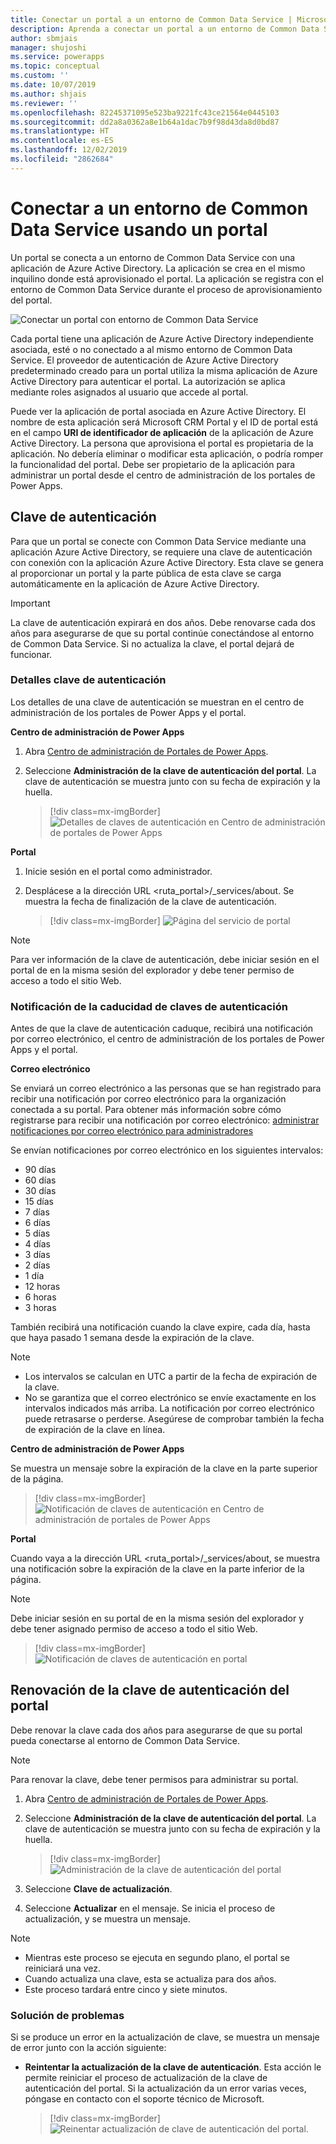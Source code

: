 ```yaml
---
title: Conectar un portal a un entorno de Common Data Service | MicrosoftDocs
description: Aprenda a conectar un portal a un entorno de Common Data Service y a renovar la clave de autenticación.
author: sbmjais
manager: shujoshi
ms.service: powerapps
ms.topic: conceptual
ms.custom: ''
ms.date: 10/07/2019
ms.author: shjais
ms.reviewer: ''
ms.openlocfilehash: 82245371095e523ba9221fc43ce21564e0445103
ms.sourcegitcommit: dd2a8a0362a8e1b64a1dac7b9f98d43da8d0bd87
ms.translationtype: HT
ms.contentlocale: es-ES
ms.lasthandoff: 12/02/2019
ms.locfileid: "2862684"
---
```

# <a name="connect-to-a-common-data-service-environment-using-a-portal"></a>Conectar a un entorno de Common Data Service usando un portal

Un portal se conecta a un entorno de Common Data Service con una aplicación de Azure Active Directory. La aplicación se crea en el mismo inquilino donde está aprovisionado el portal. La aplicación se registra con el entorno de Common Data Service durante el proceso de aprovisionamiento del portal.

![Conectar un portal con entorno de Common Data Service](../media/connect-with-dynamics.png "Conectar un portal con entorno de Common Data Service")

Cada portal tiene una aplicación de Azure Active Directory independiente asociada, esté o no conectado a al mismo entorno de Common Data Service. El proveedor de autenticación de Azure Active Directory predeterminado creado para un portal utiliza la misma aplicación de Azure Active Directory para autenticar el portal. La autorización se aplica mediante roles asignados al usuario que accede al portal.

Puede ver la aplicación de portal asociada en Azure Active Directory. El nombre de esta aplicación será Microsoft CRM Portal y el ID de portal está en el campo **URI de identificador de aplicación** de la aplicación de Azure Active Directory. La persona que aprovisiona el portal es propietaria de la aplicación. No debería eliminar o modificar esta aplicación, o podría romper la funcionalidad del portal. Debe ser propietario de la aplicación para administrar un portal desde el centro de administración de los portales de Power Apps.

## <a name="authentication-key"></a>Clave de autenticación

Para que un portal se conecte con Common Data Service mediante una aplicación Azure Active Directory, se requiere una clave de autenticación con conexión con la aplicación Azure Active Directory. Esta clave se genera al proporcionar un portal y la parte pública de esta clave se carga automáticamente en la aplicación de Azure Active Directory.

> [!IMPORTANT]
> La clave de autenticación expirará en dos años. Debe renovarse cada dos años para asegurarse de que su portal continúe conectándose al entorno de Common Data Service. Si no actualiza la clave, el portal dejará de funcionar.  

### <a name="authentication-key-details"></a>Detalles clave de autenticación

Los detalles de una clave de autenticación se muestran en el centro de administración de los portales de Power Apps y el portal.

**Centro de administración de Power Apps**

1. Abra [Centro de administración de Portales de Power Apps](admin-overview.md).

2. Seleccione **Administración de la clave de autenticación del portal**. La clave de autenticación se muestra junto con su fecha de expiración y la huella.

   > [!div class=mx-imgBorder]
   > ![Detalles de claves de autenticación en Centro de administración de portales de Power Apps](../media/manage-auth-key.png "Detalles de claves de autenticación en Centro de administración de portales de Power Apps")

**Portal**

1. Inicie sesión en el portal como administrador.

2. Desplácese a la dirección URL <ruta_portal>/_services/about. Se muestra la fecha de finalización de la clave de autenticación. 

   > [!div class=mx-imgBorder]
   > ![Página del servicio de portal](../media/portal-services-page.png "Página del servicio de portal")

> [!NOTE]
> Para ver información de la clave de autenticación, debe iniciar sesión en el portal de en la misma sesión del explorador y debe tener permiso de acceso a todo el sitio Web.

### <a name="authentication-key-expiration-notification"></a>Notificación de la caducidad de claves de autenticación

Antes de que la clave de autenticación caduque, recibirá una notificación por correo electrónico, el centro de administración de los portales de Power Apps y el portal.

**Correo electrónico**

Se enviará un correo electrónico a las personas que se han registrado para recibir una notificación por correo electrónico para la organización conectada a su portal. Para obtener más información sobre cómo registrarse para recibir una notificación por correo electrónico: [administrar notificaciones por correo electrónico para administradores](https://docs.microsoft.com/dynamics365/customer-engagement/admin/manage-email-notifications)

Se envían notificaciones por correo electrónico en los siguientes intervalos: 
- 90 días 
- 60 días 
- 30 días 
- 15 días 
- 7 días 
- 6 días 
- 5 días 
- 4 días 
- 3 días 
- 2 días 
- 1 día 
- 12 horas 
- 6 horas 
- 3 horas

También recibirá una notificación cuando la clave expire, cada día, hasta que haya pasado 1 semana desde la expiración de la clave.

> [!NOTE]
> - Los intervalos se calculan en UTC a partir de la fecha de expiración de la clave.
> - No se garantiza que el correo electrónico se envíe exactamente en los intervalos indicados más arriba. La notificación por correo electrónico puede retrasarse o perderse. Asegúrese de comprobar también la fecha de expiración de la clave en línea.

**Centro de administración de Power Apps**

Se muestra un mensaje sobre la expiración de la clave en la parte superior de la página.

> [!div class=mx-imgBorder]
> ![Notificación de claves de autenticación en Centro de administración de portales de Power Apps](../media/portal-admin-center-auth-notif.png "Notificación de claves de autenticación en Centro de administración de portales de Power Apps")

**Portal**

Cuando vaya a la dirección URL <ruta_portal>/_services/about, se muestra una notificación sobre la expiración de la clave en la parte inferior de la página.

> [!NOTE]
> Debe iniciar sesión en su portal de en la misma sesión del explorador y debe tener asignado permiso de acceso a todo el sitio Web.

> [!div class=mx-imgBorder]
> ![Notificación de claves de autenticación en portal](../media/portal-service-page-auth-notif.png "Notificación de claves de autenticación en portal")

## <a name="renew-portal-authentication-key"></a>Renovación de la clave de autenticación del portal

Debe renovar la clave cada dos años para asegurarse de que su portal pueda conectarse al entorno de Common Data Service.

> [!NOTE]
> Para renovar la clave, debe tener permisos para administrar su portal.

1. Abra [Centro de administración de Portales de Power Apps](admin-overview.md).

2. Seleccione **Administración de la clave de autenticación del portal**. La clave de autenticación se muestra junto con su fecha de expiración y la huella.

    > [!div class=mx-imgBorder]
    > ![Administración de la clave de autenticación del portal](../media/manage-portal-auth-key.png "Administración de la clave de autenticación del portal")

3. Seleccione **Clave de actualización**.

4. Seleccione **Actualizar** en el mensaje. Se inicia el proceso de actualización, y se muestra un mensaje.

> [!NOTE]
> - Mientras este proceso se ejecuta en segundo plano, el portal se reiniciará una vez.
> - Cuando actualiza una clave, esta se actualiza para dos años.
> - Este proceso tardará entre cinco y siete minutos.

### <a name="troubleshooting"></a>Solución de problemas

Si se produce un error en la actualización de clave, se muestra un mensaje de error junto con la acción siguiente:

- **Reintentar la actualización de la clave de autenticación**. Esta acción le permite reiniciar el proceso de actualización de la clave de autenticación del portal. Si la actualización da un error varias veces, póngase en contacto con el soporte técnico de Microsoft.

    > [!div class=mx-imgBorder]
    > ![Reinentar actualización de clave de autenticación del portal.](../media/retry-auth-key-update.png "Reinentar actualización de clave de autenticación del portal.")
